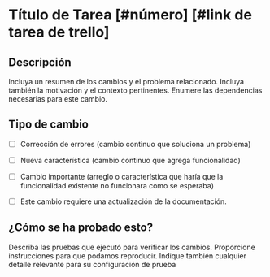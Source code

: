 # Título de Tarea [#número] [#link de tarea de trello]

## Descripción

Incluya un resumen de los cambios y el problema relacionado. Incluya también la motivación y el contexto pertinentes. Enumere las dependencias necesarias para este cambio.

## Tipo de cambio

- [ ] Corrección de errores (cambio continuo que soluciona un problema)
- [ ] Nueva característica (cambio continuo que agrega funcionalidad)
- [ ] Cambio importante (arreglo o característica que haría que la funcionalidad existente no funcionara como se esperaba)
- [ ] Este cambio requiere una actualización de la documentación.


## ¿Cómo se ha probado esto?

Describa las pruebas que ejecutó para verificar los cambios. Proporcione instrucciones para que podamos reproducir. Indique también cualquier detalle relevante para su configuración de prueba